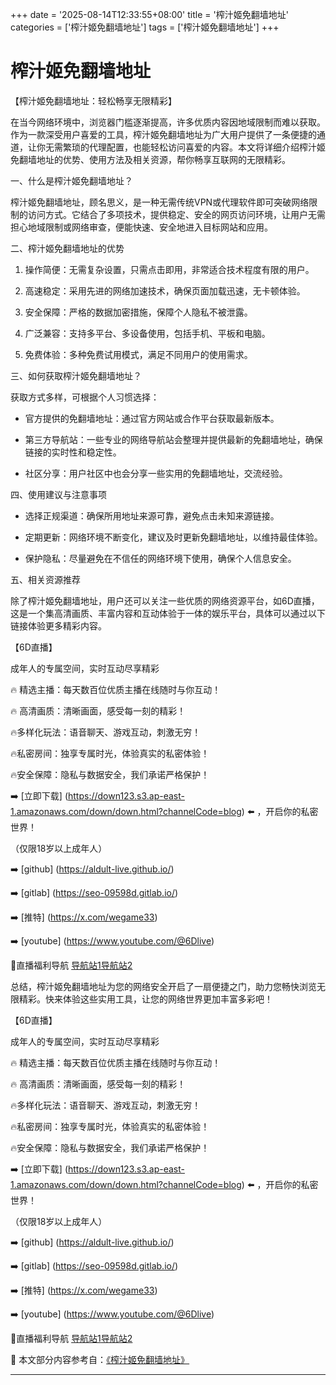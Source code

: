 +++
date = '2025-08-14T12:33:55+08:00'
title = '榨汁姬免翻墙地址'
categories = ['榨汁姬免翻墙地址']
tags = ['榨汁姬免翻墙地址']
+++

# 榨汁姬免翻墙地址

【榨汁姬免翻墙地址：轻松畅享无限精彩】

在当今网络环境中，浏览器门槛逐渐提高，许多优质内容因地域限制而难以获取。作为一款深受用户喜爱的工具，榨汁姬免翻墙地址为广大用户提供了一条便捷的通道，让你无需繁琐的代理配置，也能轻松访问喜爱的内容。本文将详细介绍榨汁姬免翻墙地址的优势、使用方法及相关资源，帮你畅享互联网的无限精彩。

一、什么是榨汁姬免翻墙地址？

榨汁姬免翻墙地址，顾名思义，是一种无需传统VPN或代理软件即可突破网络限制的访问方式。它结合了多项技术，提供稳定、安全的网页访问环境，让用户无需担心地域限制或网络审查，便能快速、安全地进入目标网站和应用。

二、榨汁姬免翻墙地址的优势

1. 操作简便：无需复杂设置，只需点击即用，非常适合技术程度有限的用户。

2. 高速稳定：采用先进的网络加速技术，确保页面加载迅速，无卡顿体验。

3. 安全保障：严格的数据加密措施，保障个人隐私不被泄露。

4. 广泛兼容：支持多平台、多设备使用，包括手机、平板和电脑。

5. 免费体验：多种免费试用模式，满足不同用户的使用需求。

三、如何获取榨汁姬免翻墙地址？

获取方式多样，可根据个人习惯选择：

- 官方提供的免翻墙地址：通过官方网站或合作平台获取最新版本。

- 第三方导航站：一些专业的网络导航站会整理并提供最新的免翻墙地址，确保链接的实时性和稳定性。

- 社区分享：用户社区中也会分享一些实用的免翻墙地址，交流经验。

四、使用建议与注意事项

- 选择正规渠道：确保所用地址来源可靠，避免点击未知来源链接。

- 定期更新：网络环境不断变化，建议及时更新免翻墙地址，以维持最佳体验。

- 保护隐私：尽量避免在不信任的网络环境下使用，确保个人信息安全。

五、相关资源推荐

除了榨汁姬免翻墙地址，用户还可以关注一些优质的网络资源平台，如6D直播，这是一个集高清画质、丰富内容和互动体验于一体的娱乐平台，具体可以通过以下链接体验更多精彩内容。

【6D直播】

 成年人的专属空间，实时互动尽享精彩

🔥 精选主播：每天数百位优质主播在线随时与你互动！

🔥 高清画质：清晰画面，感受每一刻的精彩！

🔥多样化玩法：语音聊天、游戏互动，刺激无穷！

🔥私密房间：独享专属时光，体验真实的私密体验！

🔥安全保障：隐私与数据安全，我们承诺严格保护！

➡️ [立即下载] (https://down123.s3.ap-east-1.amazonaws.com/down/down.html?channelCode=blog) ⬅️ ，开启你的私密世界！

 （仅限18岁以上成年人）

➡️ [github] (https://aldult-live.github.io/)

➡️ [gitlab] (https://seo-09598d.gitlab.io/)

➡️ [推特] (https://x.com/wegame33)

➡️ [youtube] (https://www.youtube.com/@6Dlive)

🔞直播福利导航   [导航站1](https://webstack-86085a.gitlab.io/)[导航站2](https://onlygit123-2.github.io/)

总结，榨汁姬免翻墙地址为您的网络安全开启了一扇便捷之门，助力您畅快浏览无限精彩。快来体验这些实用工具，让您的网络世界更加丰富多彩吧！

【6D直播】

 成年人的专属空间，实时互动尽享精彩

🔥 精选主播：每天数百位优质主播在线随时与你互动！

🔥 高清画质：清晰画面，感受每一刻的精彩！

🔥多样化玩法：语音聊天、游戏互动，刺激无穷！

🔥私密房间：独享专属时光，体验真实的私密体验！

🔥安全保障：隐私与数据安全，我们承诺严格保护！

➡️ [立即下载] (https://down123.s3.ap-east-1.amazonaws.com/down/down.html?channelCode=blog) ⬅️ ，开启你的私密世界！

 （仅限18岁以上成年人）

➡️ [github] (https://aldult-live.github.io/)

➡️ [gitlab] (https://seo-09598d.gitlab.io/)

➡️ [推特] (https://x.com/wegame33)

➡️ [youtube] (https://www.youtube.com/@6Dlive)

🔞直播福利导航   [导航站1](https://webstack-86085a.gitlab.io/)[导航站2](https://onlygit123-2.github.io/)


📘 本文部分内容参考自：[《榨汁姬免翻墙地址》](https://webstack-hugo-15.pages.dev/)

---
